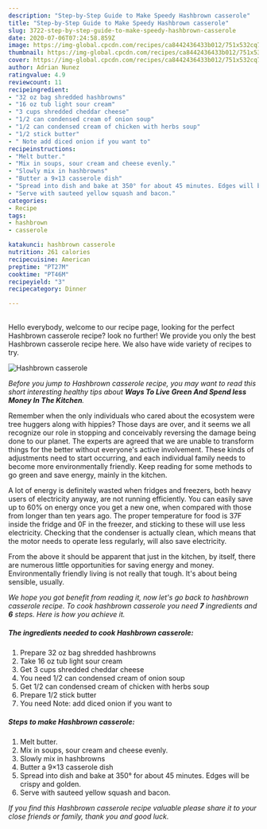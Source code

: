 ```yaml
---
description: "Step-by-Step Guide to Make Speedy Hashbrown casserole"
title: "Step-by-Step Guide to Make Speedy Hashbrown casserole"
slug: 3722-step-by-step-guide-to-make-speedy-hashbrown-casserole
date: 2020-07-06T07:24:58.859Z
image: https://img-global.cpcdn.com/recipes/ca8442436433b012/751x532cq70/hashbrown-casserole-recipe-main-photo.jpg
thumbnail: https://img-global.cpcdn.com/recipes/ca8442436433b012/751x532cq70/hashbrown-casserole-recipe-main-photo.jpg
cover: https://img-global.cpcdn.com/recipes/ca8442436433b012/751x532cq70/hashbrown-casserole-recipe-main-photo.jpg
author: Adrian Nunez
ratingvalue: 4.9
reviewcount: 11
recipeingredient:
- "32 oz bag shredded hashbrowns"
- "16 oz tub light sour cream"
- "3 cups shredded cheddar cheese"
- "1/2 can condensed cream of onion soup"
- "1/2 can condensed cream of chicken with herbs soup"
- "1/2 stick butter"
- " Note add diced onion if you want to"
recipeinstructions:
- "Melt butter."
- "Mix in soups, sour cream and cheese evenly."
- "Slowly mix in hashbrowns"
- "Butter a 9×13 casserole dish"
- "Spread into dish and bake at 350° for about 45 minutes. Edges will be crispy and golden."
- "Serve with sauteed yellow squash and bacon."
categories:
- Recipe
tags:
- hashbrown
- casserole

katakunci: hashbrown casserole 
nutrition: 261 calories
recipecuisine: American
preptime: "PT27M"
cooktime: "PT46M"
recipeyield: "3"
recipecategory: Dinner

---
```

<br>
Hello everybody, welcome to our recipe page, looking for the perfect Hashbrown casserole recipe? look no further! We provide you only the best Hashbrown casserole recipe here. We also have wide variety of recipes to try.
<br>


![Hashbrown casserole](https://img-global.cpcdn.com/recipes/ca8442436433b012/751x532cq70/hashbrown-casserole-recipe-main-photo.jpg)

<i>Before you jump to Hashbrown casserole recipe, you may want to read this short interesting healthy tips about 
<strong>Ways To Live Green And Spend less Money In The Kitchen</strong>.</i>
</br>

Remember when the only individuals who cared about the ecosystem were tree huggers along with hippies? Those days are over, and it seems we all recognize our role in stopping and conceivably reversing the damage being done to our planet. The experts are agreed that we are unable to transform things for the better without everyone's active involvement. These kinds of adjustments need to start occurring, and each individual family needs to become more environmentally friendly. Keep reading for some methods to go green and save energy, mainly in the kitchen.

A lot of energy is definitely wasted when fridges and freezers, both heavy users of electricity anyway, are not running efficiently. You can easily save up to 60% on energy once you get a new one, when compared with those from longer than ten years ago. The proper temperature for food is 37F inside the fridge and 0F in the freezer, and sticking to these will use less electricity. Checking that the condenser is actually clean, which means that the motor needs to operate less regularly, will also save electricity.

From the above it should be apparent that just in the kitchen, by itself, there are numerous little opportunities for saving energy and money. Environmentally friendly living is not really that tough. It's about being sensible, usually.


<i>We hope you got benefit from reading it, now let's go back to hashbrown casserole recipe. To cook hashbrown casserole you need <strong>7</strong> ingredients and <strong>6</strong> steps. Here is how you achieve it.
</i>

##### The ingredients needed to cook Hashbrown casserole:

1. Prepare 32 oz bag shredded hashbrowns
1. Take 16 oz tub light sour cream
1. Get 3 cups shredded cheddar cheese
1. You need 1/2 can condensed cream of onion soup
1. Get 1/2 can condensed cream of chicken with herbs soup
1. Prepare 1/2 stick butter
1. You need  Note: add diced onion if you want to


##### Steps to make Hashbrown casserole:

1. Melt butter.
1. Mix in soups, sour cream and cheese evenly.
1. Slowly mix in hashbrowns
1. Butter a 9×13 casserole dish
1. Spread into dish and bake at 350° for about 45 minutes. Edges will be crispy and golden.
1. Serve with sauteed yellow squash and bacon.


<i>If you find this Hashbrown casserole recipe valuable please share it to your close friends or family, thank you and good luck.</i>
